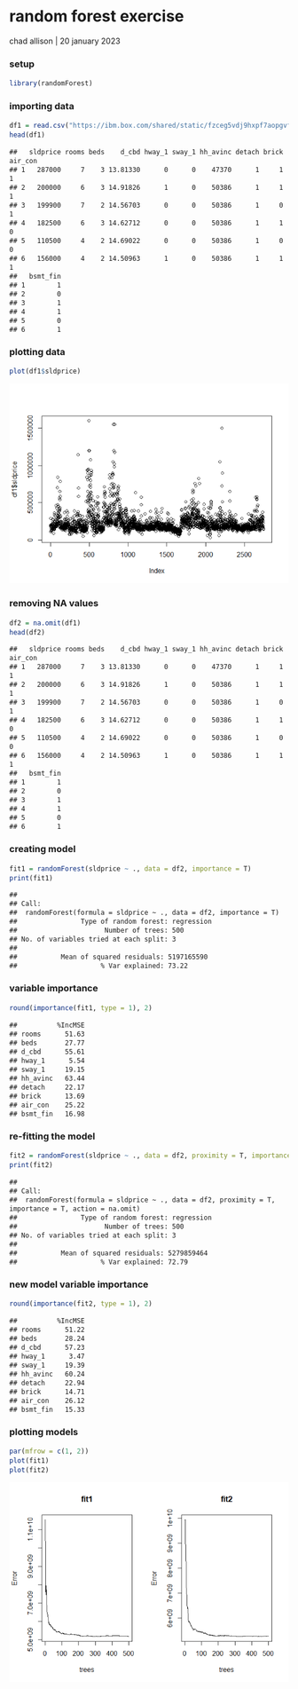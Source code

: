 random forest exercise
================
chad allison \| 20 january 2023

### setup

``` r
library(randomForest)
```

### importing data

``` r
df1 = read.csv("https://ibm.box.com/shared/static/fzceg5vdj9hxpf7aopgvfgobi1g4vb4v.csv")
head(df1)
```

    ##   sldprice rooms beds    d_cbd hway_1 sway_1 hh_avinc detach brick air_con
    ## 1   287000     7    3 13.81330      0      0    47370      1     1       1
    ## 2   200000     6    3 14.91826      1      0    50386      1     1       1
    ## 3   199900     7    2 14.56703      0      0    50386      1     0       1
    ## 4   182500     6    3 14.62712      0      0    50386      1     1       0
    ## 5   110500     4    2 14.69022      0      0    50386      1     0       0
    ## 6   156000     4    2 14.50963      1      0    50386      1     1       1
    ##   bsmt_fin
    ## 1        1
    ## 2        0
    ## 3        1
    ## 4        1
    ## 5        0
    ## 6        1

### plotting data

``` r
plot(df1$sldprice)
```

![](rf_ex_files/figure-gfm/unnamed-chunk-3-1.png)<!-- -->

### removing NA values

``` r
df2 = na.omit(df1)
head(df2)
```

    ##   sldprice rooms beds    d_cbd hway_1 sway_1 hh_avinc detach brick air_con
    ## 1   287000     7    3 13.81330      0      0    47370      1     1       1
    ## 2   200000     6    3 14.91826      1      0    50386      1     1       1
    ## 3   199900     7    2 14.56703      0      0    50386      1     0       1
    ## 4   182500     6    3 14.62712      0      0    50386      1     1       0
    ## 5   110500     4    2 14.69022      0      0    50386      1     0       0
    ## 6   156000     4    2 14.50963      1      0    50386      1     1       1
    ##   bsmt_fin
    ## 1        1
    ## 2        0
    ## 3        1
    ## 4        1
    ## 5        0
    ## 6        1

### creating model

``` r
fit1 = randomForest(sldprice ~ ., data = df2, importance = T)
print(fit1)
```

    ## 
    ## Call:
    ##  randomForest(formula = sldprice ~ ., data = df2, importance = T) 
    ##                Type of random forest: regression
    ##                      Number of trees: 500
    ## No. of variables tried at each split: 3
    ## 
    ##           Mean of squared residuals: 5197165590
    ##                     % Var explained: 73.22

### variable importance

``` r
round(importance(fit1, type = 1), 2)
```

    ##          %IncMSE
    ## rooms      51.63
    ## beds       27.77
    ## d_cbd      55.61
    ## hway_1      5.54
    ## sway_1     19.15
    ## hh_avinc   63.44
    ## detach     22.17
    ## brick      13.69
    ## air_con    25.22
    ## bsmt_fin   16.98

### re-fitting the model

``` r
fit2 = randomForest(sldprice ~ ., data = df2, proximity = T, importance = T, action = na.omit)
print(fit2)
```

    ## 
    ## Call:
    ##  randomForest(formula = sldprice ~ ., data = df2, proximity = T,      importance = T, action = na.omit) 
    ##                Type of random forest: regression
    ##                      Number of trees: 500
    ## No. of variables tried at each split: 3
    ## 
    ##           Mean of squared residuals: 5279859464
    ##                     % Var explained: 72.79

### new model variable importance

``` r
round(importance(fit2, type = 1), 2)
```

    ##          %IncMSE
    ## rooms      51.22
    ## beds       28.24
    ## d_cbd      57.23
    ## hway_1      3.47
    ## sway_1     19.39
    ## hh_avinc   60.24
    ## detach     22.94
    ## brick      14.71
    ## air_con    26.12
    ## bsmt_fin   15.33

### plotting models

``` r
par(mfrow = c(1, 2))
plot(fit1)
plot(fit2)
```

![](rf_ex_files/figure-gfm/unnamed-chunk-9-1.png)<!-- -->
